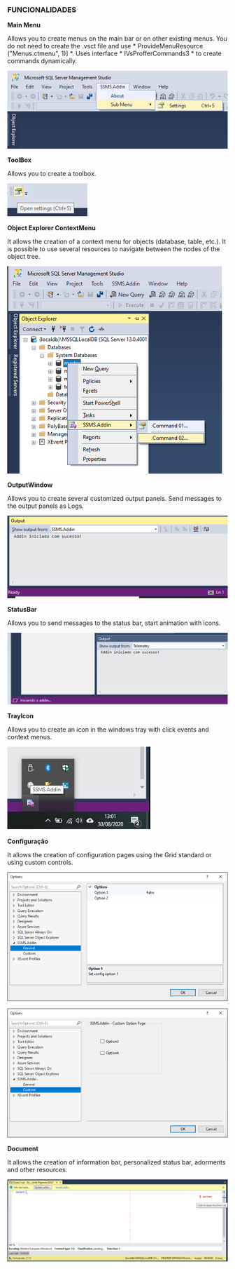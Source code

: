 ### **FUNCIONALIDADES**

**Main Menu**

Allows you to create menus on the main bar or on other existing menus.
You do not need to create the .vsct file and use * ProvideMenuResource ("Menus.ctmenu", 1)] *. Uses interface * IVsProfferCommands3 * to create commands dynamically.

![Menu]([Images]/MenuBar.png)	

**ToolBox**

Allows you to create a toolbox.

![Menu]([Images]/ToolBox.png)
	
**Object Explorer ContextMenu**

It allows the creation of a context menu for objects (database, table, etc.). It is possible to use several resources to navigate between the nodes of the object tree.

![Menu]([Images]/ObjectExplorerContextMenu.png)

**OutputWindow**

Allows you to create several customized output panels. Send messages to the output panels as Logs.

![Menu]([Images]/OutputWindow.png)

**StatusBar** 

Allows you to send messages to the status bar, start animation with icons.

![Menu]([Images]/StatusBar.png)

**TrayIcon**
	
Allows you to create an icon in the windows tray with click events and context menus.

![Menu]([Images]/TrayIcon.png)

**Configuração**

It allows the creation of configuration pages using the Grid standard or using custom controls.

![Menu]([Images]/SettingGrid.png)

![Menu]([Images]/SettingCustom.png)


**Document**

It allows the creation of information bar, personalized status bar, adorments and other resources.

![Menu]([Images]/TextEditor.png)